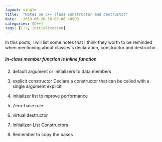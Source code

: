 ```yaml
---
layout: single
title:  "Notes on C++ class constructor and destructor"
date:   2018-06-20 16:02:06 +0900
categories: [C++]
tags: [C++, initialization]
---
```


In this posts, I will list some notes that I think they worth to be reminded when mentioning about classes's declaration, constructor and destructor.
 
##### In-class member function is inline function


2. default argument or initializers to data members

3. explicit constructor
Declare a constructor that can be called with a single argument explicit

4. initializer list to mprove performance

5. Zero-base rule

6. virtual destructor

7. Initializer-List Constructors

8. Remember to copy the bases
